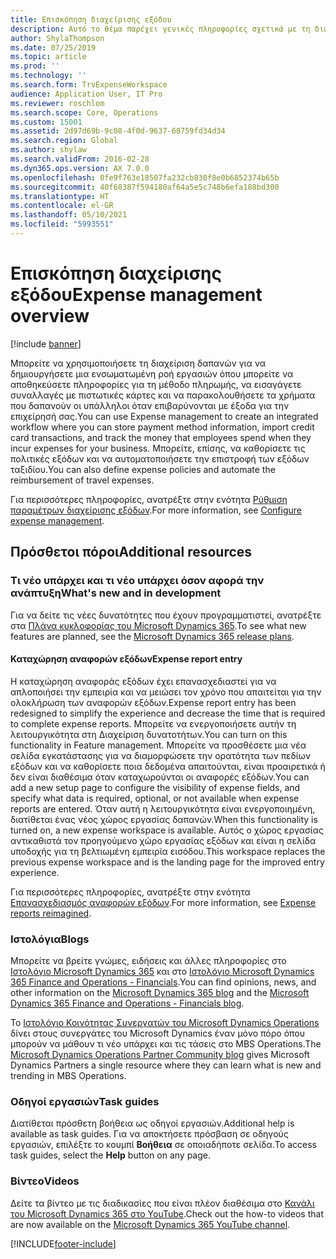 ```yaml
---
title: Επισκόπηση διαχείρισης εξόδου
description: Αυτό το θέμα παρέχει γενικές πληροφορίες σχετικά με τη διαχείριση εξόδων και συνδέσεις σε πρόσθετους πόρους. Μπορείτε να χρησιμοποιήσετε τη διαχείριση δαπανών για να δημιουργήσετε μια ενσωματωμένη ροή εργασιών όπου μπορείτε να αποθηκεύσετε πληροφορίες για τη μέθοδο πληρωμής, να εισαγάγετε συναλλαγές με πιστωτικές κάρτες και να παρακολουθήσετε τα χρήματα που δαπανούν οι υπάλληλοι όταν επιβαρύνονται με έξοδα για την επιχείρησή σας.
author: ShylaThompson
ms.date: 07/25/2019
ms.topic: article
ms.prod: ''
ms.technology: ''
ms.search.form: TrvExpenseWorkspace
audience: Application User, IT Pro
ms.reviewer: roschlom
ms.search.scope: Core, Operations
ms.custom: 15001
ms.assetid: 2d97d69b-9c08-4f0d-9637-68759fd34d34
ms.search.region: Global
ms.author: shylaw
ms.search.validFrom: 2016-02-28
ms.dyn365.ops.version: AX 7.0.0
ms.openlocfilehash: 0fe9f763e18507fa232cb830f8e0b6852374b65b
ms.sourcegitcommit: 40f68387f594180af64a5e5c748b6efa188bd300
ms.translationtype: HT
ms.contentlocale: el-GR
ms.lasthandoff: 05/10/2021
ms.locfileid: "5993551"
---
```

# <a name="expense-management-overview"></a><span data-ttu-id="4c8b4-104">Επισκόπηση διαχείρισης εξόδου</span><span class="sxs-lookup"><span data-stu-id="4c8b4-104">Expense management overview</span></span>

[!include [banner](../includes/banner.md)]

<span data-ttu-id="4c8b4-105">Μπορείτε να χρησιμοποιήσετε τη διαχείριση δαπανών για να δημιουργήσετε μια ενσωματωμένη ροή εργασιών όπου μπορείτε να αποθηκεύσετε πληροφορίες για τη μέθοδο πληρωμής, να εισαγάγετε συναλλαγές με πιστωτικές κάρτες και να παρακολουθήσετε τα χρήματα που δαπανούν οι υπάλληλοι όταν επιβαρύνονται με έξοδα για την επιχείρησή σας.</span><span class="sxs-lookup"><span data-stu-id="4c8b4-105">You can use Expense management to create an integrated workflow where you can store payment method information, import credit card transactions, and track the money that employees spend when they incur expenses for your business.</span></span> <span data-ttu-id="4c8b4-106">Μπορείτε, επίσης, να καθορίσετε τις πολιτικές εξόδων και να αυτοματοποιήσετε την επιστροφή των εξόδων ταξιδίου.</span><span class="sxs-lookup"><span data-stu-id="4c8b4-106">You can also define expense policies and automate the reimbursement of travel expenses.</span></span>

<span data-ttu-id="4c8b4-107">Για περισσότερες πληροφορίες, ανατρέξτε στην ενότητα [Ρύθμιση παραμέτρων διαχείρισης εξόδων](plan-expense-management.md).</span><span class="sxs-lookup"><span data-stu-id="4c8b4-107">For more information, see [Configure expense management](plan-expense-management.md).</span></span>

## <a name="additional-resources"></a><span data-ttu-id="4c8b4-108">Πρόσθετοι πόροι</span><span class="sxs-lookup"><span data-stu-id="4c8b4-108">Additional resources</span></span>

### <a name="whats-new-and-in-development"></a><span data-ttu-id="4c8b4-109">Τι νέο υπάρχει και τι νέο υπάρχει όσον αφορά την ανάπτυξη</span><span class="sxs-lookup"><span data-stu-id="4c8b4-109">What's new and in development</span></span>

<span data-ttu-id="4c8b4-110">Για να δείτε τις νέες δυνατότητες που έχουν προγραμματιστεί, ανατρέξτε στα [Πλάνα κυκλοφορίας του Microsoft Dynamics 365](/dynamics365/release-plans/).</span><span class="sxs-lookup"><span data-stu-id="4c8b4-110">To see what new features are planned, see the [Microsoft Dynamics 365 release plans](/dynamics365/release-plans/).</span></span>

#### <a name="expense-report-entry"></a><span data-ttu-id="4c8b4-111">Καταχώρηση αναφορών εξόδων</span><span class="sxs-lookup"><span data-stu-id="4c8b4-111">Expense report entry</span></span>

<span data-ttu-id="4c8b4-112">Η καταχώρηση αναφοράς εξόδων έχει επανασχεδιαστεί για να απλοποιήσει την εμπειρία και να μειώσει τον χρόνο που απαιτείται για την ολοκλήρωση των αναφορών εξόδων.</span><span class="sxs-lookup"><span data-stu-id="4c8b4-112">Expense report entry has been redesigned to simplify the experience and decrease the time that is required to complete expense reports.</span></span> <span data-ttu-id="4c8b4-113">Μπορείτε να ενεργοποιήσετε αυτήν τη λειτουργικότητα στη Διαχείριση δυνατοτήτων.</span><span class="sxs-lookup"><span data-stu-id="4c8b4-113">You can turn on this functionality in Feature management.</span></span> <span data-ttu-id="4c8b4-114">Μπορείτε να προσθέσετε μια νέα σελίδα εγκατάστασης για να διαμορφώσετε την ορατότητα των πεδίων εξόδων και να καθορίσετε ποια δεδομένα απαιτούνται, είναι προαιρετικά ή δεν είναι διαθέσιμα όταν καταχωρούνται οι αναφορές εξόδων.</span><span class="sxs-lookup"><span data-stu-id="4c8b4-114">You can add a new setup page to configure the visibility of expense fields, and specify what data is required, optional, or not available when expense reports are entered.</span></span> <span data-ttu-id="4c8b4-115">Όταν αυτή η λειτουργικότητα είναι ενεργοποιημένη, διατίθεται ένας νέος χώρος εργασίας δαπανών.</span><span class="sxs-lookup"><span data-stu-id="4c8b4-115">When this functionality is turned on, a new expense workspace is available.</span></span> <span data-ttu-id="4c8b4-116">Αυτός ο χώρος εργασίας αντικαθιστά τον προηγούμενο χώρο εργασίας εξόδων και είναι η σελίδα υποδοχής για τη βελτιωμένη εμπειρία εισόδου.</span><span class="sxs-lookup"><span data-stu-id="4c8b4-116">This workspace replaces the previous expense workspace and is the landing page for the improved entry experience.</span></span>

<span data-ttu-id="4c8b4-117">Για περισσότερες πληροφορίες, ανατρέξτε στην ενότητα [Επανασχεδιασμός αναφορών εξόδων](ExpenseWorkspaceNew.md).</span><span class="sxs-lookup"><span data-stu-id="4c8b4-117">For more information, see [Expense reports reimagined](ExpenseWorkspaceNew.md).</span></span>

### <a name="blogs"></a><span data-ttu-id="4c8b4-118">Ιστολόγια</span><span class="sxs-lookup"><span data-stu-id="4c8b4-118">Blogs</span></span>

<span data-ttu-id="4c8b4-119">Μπορείτε να βρείτε γνώμες, ειδήσεις και άλλες πληροφορίες στο [Ιστολόγιο Microsoft Dynamics 365](https://community.dynamics.com/b/msftdynamicsblog?c=Enterprise) και στο [Ιστολόγιο Microsoft Dynamics 365 Finance and Operations - Financials](https://community.dynamics.com/365/financeandoperations/b/financials).</span><span class="sxs-lookup"><span data-stu-id="4c8b4-119">You can find opinions, news, and other information on the [Microsoft Dynamics 365 blog](https://community.dynamics.com/b/msftdynamicsblog?c=Enterprise) and the [Microsoft Dynamics 365 Finance and Operations - Financials blog](https://community.dynamics.com/365/financeandoperations/b/financials).</span></span>

<span data-ttu-id="4c8b4-120">Το [Ιστολόγιο Κοινότητας Συνεργατών του Microsoft Dynamics Operations](https://community.dynamics.com/partner/b/operationspartnercommunityblog) δίνει στους συνεργάτες του Microsoft Dynamics έναν μόνο πόρο όπου μπορούν να μάθουν τι νέο υπάρχει και τις τάσεις στο MBS Operations.</span><span class="sxs-lookup"><span data-stu-id="4c8b4-120">The [Microsoft Dynamics Operations Partner Community blog](https://community.dynamics.com/partner/b/operationspartnercommunityblog) gives Microsoft Dynamics Partners a single resource where they can learn what is new and trending in MBS Operations.</span></span>

### <a name="task-guides"></a><span data-ttu-id="4c8b4-121">Οδηγοί εργασιών</span><span class="sxs-lookup"><span data-stu-id="4c8b4-121">Task guides</span></span>

<span data-ttu-id="4c8b4-122">Διατίθεται πρόσθετη βοήθεια ως οδηγοί εργασιών.</span><span class="sxs-lookup"><span data-stu-id="4c8b4-122">Additional help is available as task guides.</span></span> <span data-ttu-id="4c8b4-123">Για να αποκτήσετε πρόσβαση σε οδηγούς εργασιών, επιλέξτε το κουμπί **Βοήθεια** σε οποιαδήποτε σελίδα.</span><span class="sxs-lookup"><span data-stu-id="4c8b4-123">To access task guides, select the **Help** button on any page.</span></span>

### <a name="videos"></a><span data-ttu-id="4c8b4-124">Βίντεο</span><span class="sxs-lookup"><span data-stu-id="4c8b4-124">Videos</span></span>

<span data-ttu-id="4c8b4-125">Δείτε τα βίντεο με τις διαδικασίες που είναι πλέον διαθέσιμα στο [Κανάλι του Microsoft Dynamics 365 στο YouTube](https://www.youtube.com/channel/UCJGCg4rB3QSs8y_1FquelBQ).</span><span class="sxs-lookup"><span data-stu-id="4c8b4-125">Check out the how-to videos that are now available on the [Microsoft Dynamics 365 YouTube channel](https://www.youtube.com/channel/UCJGCg4rB3QSs8y_1FquelBQ).</span></span>


[!INCLUDE[footer-include](../includes/footer-banner.md)]